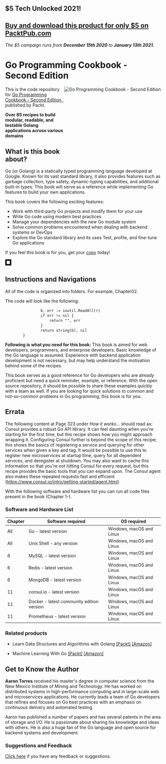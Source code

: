 ## $5 Tech Unlocked 2021!
[Buy and download this product for only $5 on PacktPub.com](https://www.packtpub.com/)
-----
*The $5 campaign         runs from __December 15th 2020__ to __January 13th 2021.__*

# Go Programming Cookbook - Second Edition 

<a href="https://www.packtpub.com/in/application-development/go-programming-cookbook-second-edition?utm_source=github&utm_medium=repository&utm_campaign=9781789800982"><img src="https://www.packtpub.com/media/catalog/product/cache/e4d64343b1bc593f1c5348fe05efa4a6/9/7/9781789800982-original.jpeg" alt="Go Programming Cookbook - Second Edition " height="256px" align="right"></a>

This is the code repository for [Go Programming Cookbook - Second Edition ](https://www.packtpub.com/in/application-development/go-programming-cookbook-second-edition?utm_source=github&utm_medium=repository&utm_campaign=9781789800982), published by Packt.

**Over 85 recipes to build modular, readable, and testable Golang applications across various domains**

## What is this book about?
Go (or Golang) is a statically typed programming language developed at Google. Known for its vast standard library, it also provides features such as garbage collection, type safety, dynamic-typing capabilities, and additional built-in types. This book will serve as a reference while implementing Go features to build your own applications.


This book covers the following exciting features:
* Work with third-party Go projects and modify them for your use 
* Write Go code using modern best practices 
* Manage your dependencies with the new Go module system 
* Solve common problems encountered when dealing with backend systems or DevOps 
* Explore the Go standard library and its uses 
Test, profile, and fine-tune Go applications

If you feel this book is for you, get your [copy](https://www.amazon.com/dp/1789800986) today!

<a href="https://www.packtpub.com/?utm_source=github&utm_medium=banner&utm_campaign=GitHubBanner"><img src="https://raw.githubusercontent.com/PacktPublishing/GitHub/master/GitHub.png" 
alt="https://www.packtpub.com/" border="5" /></a>

## Instructions and Navigations
All of the code is organized into folders. For example, Chapter02.

The code will look like the following:
```
                b, err := ioutil.ReadAll(r)
                if err != nil {
                    return "", err
                }
                return string(b), nil
        }
```

**Following is what you need for this book:**
This book is aimed for web developers, programmers, and enterprise developers. Basic knowledge of the Go language is assumed. Experience with backend application development is not necessary, but may help understand the motivation behind some of the recipes.

This book serves as a good reference for Go developers who are already proficient but need a quick reminder, example, or reference. With the open source repository, it should be possible to share these examples quickly with a team as well. If you are looking for quick solutions to common and not-so-common problems in Go programming, this book is for you.

## Errata
The following content at Page 323 under *How it works...* should read as:
Consul provides a robust Go API library. It can feel daunting when you're starting for the first time, but this recipe shows how you might approach wrapping it. Configuring Consul further is beyond the scope of this recipe; this shows the basics of registering a service and querying for other services when given a key and tag. It would be possible to use this to register new microservices at startup time, query for all dependent services, and deregister at shutdown. You may also want to cache this information so that you're not hitting Consul for every request, but this recipe provides the basic tools that you can expand upon. The Consul agent also makes these repeated requests
fast and efficient (https://www.consul.io/intro/getting-started/agent.html).

With the following software and hardware list you can run all code files present in the book (Chapter 1-).
### Software and Hardware List
| Chapter | Software required | OS required |
| -------- | ------------------------------------ | ----------------------------------- |
| All | Go - latest version | Windows, macOS and Linux |
| All | Unix Shell - any version | Windows, macOS and Linux |
| 6 | MySQL - latest version | Windows, macOS and Linux |
| 6 | Redis - latest version | Windows, macOS and Linux |
| 6 | MongoDB - latest version | Windows, macOS and Linux |
| 11 | consul.io - latest version | Windows, macOS and Linux |
| 11 | Docker - latest community edition version | Windows, macOS and Linux |
| 11 | Prometheus - latest version | Windows, macOS and Linux |

### Related products
* Learn Data Structures and Algorithms with Golang  [[Packt]](https://www.packtpub.com/application-development/learn-data-structures-and-algorithms-golang?utm_source=github&utm_medium=repository&utm_campaign=9781789618501) [[Amazon]](https://www.amazon.com/dp/1789618509)

* Machine Learning With Go  [[Packt]](https://www.packtpub.com/big-data-and-business-intelligence/machine-learning-go?utm_source=github&utm_medium=repository&utm_campaign=9781785882104) [[Amazon]](https://www.amazon.com/dp/1785882104)

## Get to Know the Author
**Aaron Torres**
received his master's degree in computer science from the New Mexico Institute of Mining and Technology. He has worked on distributed systems in high-performance computing and in large-scale web and microservices applications. He currently leads a team of Go developers that refines and focuses on Go best practices with an emphasis on continuous delivery and automated testing.

Aaron has published a number of papers and has several patents in the area of storage and I/O. He is passionate about sharing his knowledge and ideas with others. He is also a huge fan of the Go language and open source for backend systems and development.

### Suggestions and Feedback
[Click here](https://docs.google.com/forms/d/e/1FAIpQLSdy7dATC6QmEL81FIUuymZ0Wy9vH1jHkvpY57OiMeKGqib_Ow/viewform) if you have any feedback or suggestions.


